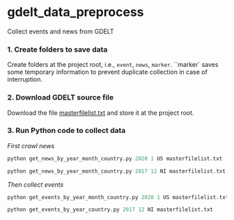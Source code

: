 # gdelt_data_preprocess
Collect events and news from GDELT

### 1. Create folders to save data ###
Create folders at the project root, i.e., ``event``, ``news``, ``marker``. ``marker` saves some temporary information to prevent duplicate collection in case of interruption.

### 2. Download GDELT source file ###
Download the file [masterfilelist.txt](http://data.gdeltproject.org/gdeltv2/masterfilelist.txt) and store it at the project root.

### 3. Run Python code to collect data ###
*First crawl news*
```python
python get_news_by_year_month_country.py 2020 1 US masterfilelist.txt

python get_news_by_year_month_country.py 2017 12 NI masterfilelist.txt
```
*Then collect events*
```python
python get_events_by_year_month_country.py 2020 1 US masterfilelist.txt

python get_events_by_year_country.py 2017 12 NI masterfilelist.txt
```
